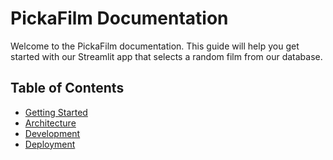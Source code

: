 # PickaFilm Documentation

Welcome to the PickaFilm documentation. This guide will help you get started with our Streamlit app that selects a random film from our database.

## Table of Contents

- [Getting Started](getting_started.md)
- [Architecture](architecture.md)
- [Development](development.md)
- [Deployment](deployment.md)
